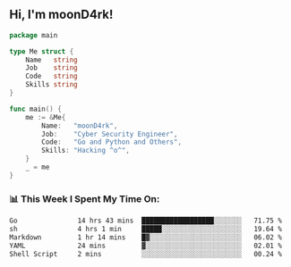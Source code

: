 <h2> Hi, I'm moonD4rk!</h2>

```go
package main

type Me struct {
	Name   string
	Job    string
	Code   string
	Skills string
}

func main() {
	me := &Me{
		Name:   "moonD4rk",
		Job:    "Cyber Security Engineer",
		Code:   "Go and Python and Others",
		Skills: "Hacking ^o^",
	}
	_ = me
}
```

<h3>📊 This Week I Spent My Time On:</h3>
<!-- <img align='right' src="https://github-readme-stats.vercel.app/api?username=moond4rk&show_icons=true&theme=radical", width="300" height="150"> -->

<!--START_SECTION:waka-->

```txt
Go               14 hrs 43 mins  ██████████████████░░░░░░░   71.75 %
sh               4 hrs 1 min     █████░░░░░░░░░░░░░░░░░░░░   19.64 %
Markdown         1 hr 14 mins    █▓░░░░░░░░░░░░░░░░░░░░░░░   06.02 %
YAML             24 mins         ▓░░░░░░░░░░░░░░░░░░░░░░░░   02.01 %
Shell Script     2 mins          ░░░░░░░░░░░░░░░░░░░░░░░░░   00.24 %
```

<!--END_SECTION:waka-->

